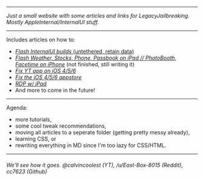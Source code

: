 ***

*Just a small website with some articles and links for LegacyJailbreaking. Mostly AppleInternal/InternalUI stuff.*

***

Includes articles on how to:

- [*Flash InternalUI builds* (untethered, retain data)](https://cc7623.github.io/internaluifirmware.html)
- [*Flash Weather, Stocks, Phone, Passbook on iPad // PhotoBooth, Facetime on iPhone*](https://cc7623.github.io/unsupportedapps.html) (not finished, still writing it)
- [*Fix YT app on iOS 4/5/6*](https://cc7623.github.io/tuberepair)
- [*Fix the iOS 4/5/6 appstore*](https://cc7623.github.io/storebroken)
- [*RDP w/ iPad*](https://cc7623.github.io/articles/remotecontrol)
- And more to come in the future!

***

Agenda:
- more tutorials,
- some cool tweak recommendations,
- moving all articles to a seperate folder (getting pretty messy already),
- learning CSS, or
- rewriting everything in MD since I'm too lazy for CSS/HTML.

***

###### *We'll see how it goes. @calvincoolest (YT), /u/East-Box-8015 (Reddit), cc7623 (Github)*
